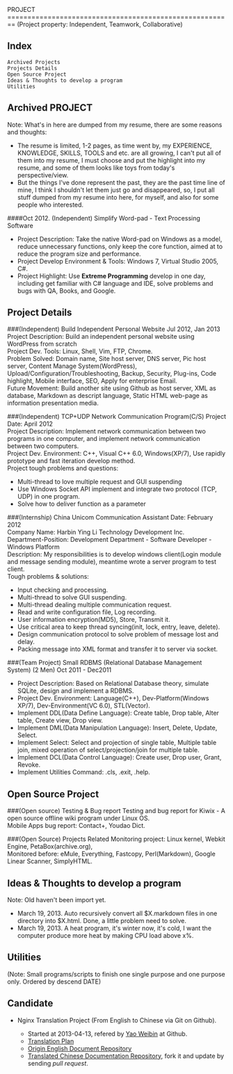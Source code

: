 <html>
<head><title>Project</title></head>
<body>
PROJECT
========================================================
(Project property: Independent, Teamwork, Collaborative)


Index
-----------------------------------------
    Archived Projects
    Projects Details
    Open Source Project
    Ideas & Thoughts to develop a program
    Utilities




Archived PROJECT
------------------------------------------------------------------------------------
Note: What's in here are dumped from my resume, there are some reasons and thoughts:   
* The resume is limited, 1-2 pages, as time went by, my EXPERIENCE, KNOWLEDGE, SKILLS, TOOLS and etc. are all growing, I can't put all of them into my resume, I must choose and put the highlight into my resume, and some of them looks like toys from today's perspective/view.   
* But the things I've done represent the past, they are the past time line of mine, I think I shouldn't let them just go and disappeared, so, I put all stuff dumped from my resume into here, for myself, and also for some people who interested.  

####Oct 2012. (Independent) Simplify Word-pad - Text Processing Software
* Project Description: Take the native Word-pad on Windows as a model, reduce unnecessary functions, only keep the core function, aimed at to reduce the program size and performance.   
* Project Develop Environment & Tools: Windows 7, Virtual Studio 2005, C#.   
* Project Highlight: Use __Extreme Programming__ develop in one day, including get familiar with C# language and IDE, solve problems and bugs with QA, Books, and Google.   


Project Details
----------------
###(Independent) Build Independent Personal Website Jul 2012, Jan 2013
Project Description: Build an independent personal website using WordPress from scratch  
Project Dev. Tools: Linux, Shell, Vim, FTP, Chrome.  
Problem Solved: Domain name, Site host server, DNS server, Pic host server, Content Manage System(WordPress), Upload/Configuration/Troubleshooting, Backup, Security, Plug-ins, Code highlight, Mobile interface, SEO, Apply for enterprise Email.  
Future Movement: Build another site using Github as host server, XML as database, Markdown as descript language, Static HTML web-page as information presentation media.   

###(Independent) TCP+UDP Network Communication Program(C/S)
Project Date: April 2012  
Project Description: Implement network communication between two programs in one computer, and implement network communication between two computers.  
Project Dev. Environment: C++, Visual C++ 6.0, Windows(XP/7), Use rapidly prototype and fast iteration develop method.  
Project tough problems and questions:  
* Multi-thread to love multiple request and GUI suspending  
* Use Windows Socket API implement and integrate two protocol (TCP, UDP) in one program.  
* Solve how to deliver function as a parameter   

###(Internship) China Unicom Communication Assistant
Date: February 2012  
Company Name: Harbin Ying Li Technology Development Inc.  
Department-Position: Development Department - Software Developer - Windows Platform  
Description: My responsibilities is to develop windows client(Login module and message sending module), meantime wrote a server program to test client.    
Tough problems & solutions:   
* Input checking and processing.   
* Multi-thread to solve GUI suspending.   
* Multi-thread dealing multiple communication request.    
* Read and write configuration file, Log recording.    
* User information encryption(MD5), Store, Transmit it.   
* Use critical area to keep thread syncing(init, lock, entry, leave, delete).    
* Design communication protocol to solve problem of message lost and delay.    
* Packing message into XML format and transfer it to server via socket.   

###(Team Project) Small RDBMS (Relational Database Management System) (2 Men) Oct 2011 - Dec2011
* Project Description: Based on Relational Database theory, simulate SQLite, design and implement a RDBMS.  
* Project Dev. Environment: Language(C++), Dev-Platform(Windows XP/7), Dev-Environment(VC 6.0), STL(Vector).   
* Implement DDL(Data Define Language): Create table, Drop table, Alter table, Create view, Drop view.  
* Implement DML(Data Manipulation Language): Insert, Delete, Update, Select.   
* Implement Select: Select and projection of single table, Multiple table join, mixed operation of select/projection/join for multiple table.   
* Implement DCL(Data Control Language): Create user, Drop user, Grant, Revoke.   
* Implement Utilities Command: .cls, .exit, .help.   


Open Source Project
--------------------
###(Open source) Testing & Bug report
Testing and bug report for Kiwix - A open source offline wiki program under Linux OS.   
Mobile Apps bug report: Contact+, Youdao Dict.  

###(Open Source) Projects Related
Monitoring project: Linux kernel, Webkit Engine, PetaBox(archive.org),  
Monitored before: eMule, Everything, Fastcopy, Perl(Markdown), Google Linear Scanner, SimplyHTML.  


Ideas & Thoughts to develop a program
--------------------------------------
Note: Old haven't been import yet.  
* March 19, 2013. Auto recursively convert all $X.markdown files in one directory into $X.html. Done, a little problem need to solve.  
* March 19, 2013. A heat program, it's winter now, it's cold, I want the computer produce more heat by making CPU load above x%.  

Utilities
---------
(Note: Small programs/scripts to finish one single purpose and one purpose only. Ordered by descend DATE)  


Candidate
---------
<ul>
  <li>Nginx Translation Project (From English to Chinese via Git on Github).</li>
    <ul>
      <li>Started at 2013-04-13, refered by <a href="https://github.com/yaoweibin">Yao Weibin</a> at Github.
      <li><a href="https://github.com/taobao/nginx-docs-cn/wiki/translation_planning">Translation Plan</a></li>
      <li><a href="https://github.com/taobao/nginx-docs-cn/tree/master/xml/en/docs">Origin English Document Repository</a></li>
      <li><a href="https://github.com/taobao/nginx-docs-cn">Translated Chinese Documentation Repository</a>, fork it and update by sending <em>pull request</em>.</li>
    </ul>
</ul>


</body>
</html>

